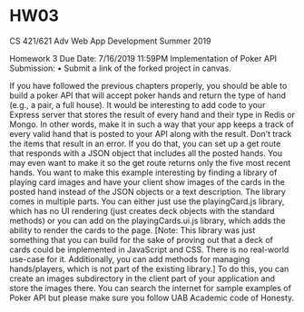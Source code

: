 # HW03


CS 421/621 Adv Web App Development
Summer 2019

Homework 3                                                       Due Date: 7/16/2019 11:59PM
Implementation of Poker API
Submission:
•	Submit a link of the forked project in canvas.

If you have followed the previous chapters properly, you should be able to build a poker API that will accept poker hands and return the type of hand (e.g., a pair, a full house). It would be interesting to add code to your Express server that stores the result of every hand and their type in Redis or Mongo. In other words, make it in such a way that your app keeps a track of every valid hand that is posted to your API along with the result. Don’t track the items that result in an error. If you do that, you can set up a get route that responds with a JSON object that includes all the posted hands. You may even want to make it so the get route returns only the five most recent hands. You want to make this example interesting by finding a library of playing card images and have your client show images of the cards in the posted hand instead of the JSON objects or a text description. The library comes in multiple parts. You can either just use the playingCard.js library, which has no UI rendering (just creates deck objects with the standard methods) or you can add on the playingCards.ui.js library, which adds the ability to render the cards to the page.
[Note: This library was just something that you can build for the sake of proving out that a deck of cards could be implemented in JavaScript and CSS. There is no real-world use-case for it. Additionally, you can add methods for managing hands/players, which is not part of the existing library.] 
To do this, you can create an images subdirectory in the client part of your application and store the images there.
You can search the internet for sample examples of Poker API but please make sure you follow UAB Academic code of Honesty. 

